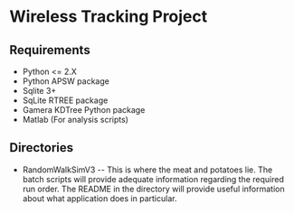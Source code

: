 # Wireless Tracking Project

## Requirements
 * Python <= 2.X
 * Python APSW package
 * Sqlite 3+
 * SqLite RTREE package
 * Gamera KDTree Python package
 * Matlab (For analysis scripts)

## Directories
 * RandomWalkSimV3 -- This is where the meat and potatoes lie. The batch scripts will provide adequate information regarding the required run order. The README in the directory will provide useful information about what application does in particular.
